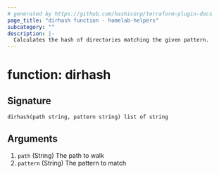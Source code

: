 ```yaml
---
# generated by https://github.com/hashicorp/terraform-plugin-docs
page_title: "dirhash function - homelab-helpers"
subcategory: ""
description: |-
  Calculates the hash of directories matching the given pattern.
---
```


# function: dirhash





## Signature

<!-- signature generated by tfplugindocs -->
```text
dirhash(path string, pattern string) list of string
```

## Arguments

<!-- arguments generated by tfplugindocs -->
1. `path` (String) The path to walk
1. `pattern` (String) The pattern to match
